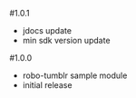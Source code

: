 #1.0.1

- jdocs update
- min sdk version update

#1.0.0

- robo-tumblr sample module
- initial release